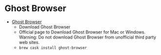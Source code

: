 # Ghost Browser
- [Ghost Browser](https://ghostbrowser.com/download/)
  -  Download Ghost Browser
  - Official page to Download Ghost Browser for Mac or Windows. Warning: Do not download Ghost Browser from unofficial third party web sites.
  - `brew cask install ghost-browser`
